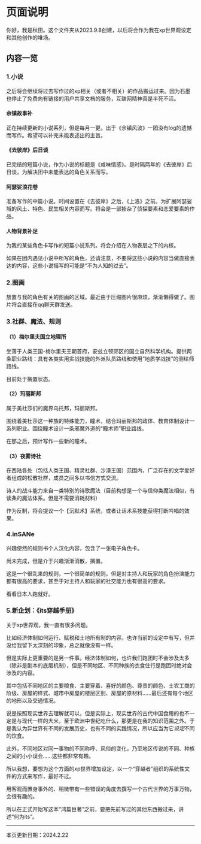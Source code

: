 # 页面说明

你好，我是秋田。这个文件夹从2023.9.8创建，以后将会作为我在xp世界观设定和其他创作的堆场。

## 内容一览

### 1.小说

之后将会继续将过去写作过的xp相关（或者不相关）的作品搬运过来。因为石墨也停止了免费向有链接的用户共享文档的服务，互联网精神真是半死不活。

#### 佘镇故事补

正在持续更新的小说系列，但是每月一更。出于《佘镇风波》一团没有log的遗憾而写作。希望可以补完未能表述出的主旨。

#### 《去彼岸》后日谈

已完结的短篇小说，作为小说的标题是《咸味情感》。是时隔两年的《去彼岸》后日谈，为解决团中未能表达的角色关系而写。

#### 阿瑟娑浪花卷

准备写作的中篇小说。时间设置在《去彼岸》之后，《上洛》之前。为扩展阿瑟娑城的风土、特色、民生相关内容而写。将会是一部掺杂了侦探要素和恋爱要素的作品。

#### 人物背景补足

为我的某些角色卡写作的短篇小说系列。将会介绍在人物表层之下的内核。

如果在团内遇见小说中所写的角色，还请注意，不要将这些小说的内容当做直接表达的内容，这些小说描写的可能是“不为人知的过去”。

### 2.图画

放置与我的角色有关的图画的区域。最近由于压缩图片很麻烦，渐渐懒得做了。图片将会直接在qq聊天群发送。

### 3.社群、魔法、规则

#### （1）梅尔里夫国立地理所

坐落于人类王国-梅尔里夫王朝首府，安兹立顿郊区的国立自然科学机构。提供两条职业路线：具有各类实用实战技能的外派队员路线和使用“地质学战技”的测绘师路线。

目前处于搁置状态。

#### （2）玛丽斯邦

属于美杜莎们的魔界乌托邦，玛丽斯邦。

围绕着美杜莎这一种族的特殊能力，瞳术，结合玛丽斯邦的政体、教育体制设计一系列职业。围绕瞳术设计一条邪魔外道的“瞳术师”职业路线。

在那之后，预计写作一些新的瞳术。

#### （3）夜雾诗社

在西陆各处（包括人类王国、精灵社群、沙漠王国）范围内，广泛存在的文学爱好者组成的松散社群，成员之间多以书信方式交流。

诗人的战斗能力来自一类特别的诗歌魔法（目前构想是一个与信仰类魔法相似，有读条的魔法体系。但是不需要消耗材料）

作为反制，将会提议一个【沉默术】系统，或者让话术系技能获得打断吟唱的效果。

### 4.inSANe

兴趣使然的规则书个人汉化内容，包含了一张电子角色卡。

尚未完成，但是介于兴趣渐渐消散，搁置。

这是一个很乱来的规则，一个很简单的规则。但是对主持人和玩家的角色扮演能力都有很高的要求，甚至于对主持人和玩家的社交能力也有很高的要求。

看看日本人跑就好。

### 5.新企划：《its穿越手册》

关于xp世界观，我一直有很多问题。

比如经济体制如何运行、赋税和土地所有制的内容。也许当前的设定中有写，但并没给我留下太深刻的印象，总之就像没有一样。

但是实际上更重要的是另一件事。经济体制如何，也许我们跑团时不会涉及太多（除非是剧本的底层机制），但是不同地区、不同种族的衣食住行是跑团时绝对会涉及的内容。

其中包括不同地区的主要粮食、主要穿着、喜好的颜色、尊贵的颜色、士农工商的阶级、房屋的样式、城市中房屋的楼层区别、房屋的原材料……最后还有每个地区的地形以及交通情况。

说是按照现实世界去理解就可以，但是实际上，现实世界的古代中国食用的也不一定是与现代一样的大米，至于欧洲中世纪吃什么，那更是在我的知识范围之外。于是我认为异世界有不同的发展历史，也有不同的实践情况，所以应当为它*设定*不同的饮食。

此外，不同地区对同一事物的不同称呼、风俗的变化，乃至地区传说的不同、种族之间的小小误会……这些都非常有趣。

所以我想，要想为这个方面的xp世界增加设定，以一个“穿越者”组织的系统性文件的方式来写作，最好不过。

用客观而置身事外的、稍微带有一些错误的角度去撰写一个古代世界的万事万物，会很有趣的。

所以在正式开始写这本“鸿篇巨著”之前，要把先前写过的其他东西搬过来，讲述“何为its”。

---

本页更新日期：2024.2.22
